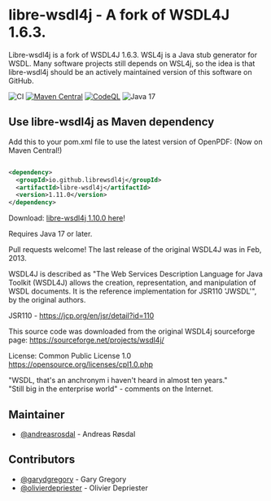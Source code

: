 # libre-wsdl4j - A fork of WSDL4J 1.6.3.

Libre-wsdl4j is a fork of WSDL4J 1.6.3. WSL4j is a Java stub generator for WSDL. Many software projects still depends on WSL4j, so the idea is that libre-wsdl4j should be an actively maintained version of this software on GitHub.

![CI](https://github.com/librewsdl4j/libre-wsdl4j/actions/workflows/maven.yml/badge.svg) 
[![Maven Central](https://maven-badges.herokuapp.com/maven-central/io.github.librewsdl4j/libre-wsdl4j/badge.svg)](https://maven-badges.herokuapp.com/maven-central/io.github.librewsdl4j/libre-wsdl4j)
[![CodeQL](https://github.com/librewsdl4j/libre-wsdl4j/actions/workflows/codeql.yml/badge.svg)](https://github.com/librewsdl4j/libre-wsdl4j/actions/workflows/codeql.yml)
![Java 17](https://img.shields.io/badge/Java-17-blue?logo=java&logoColor=white)  

## Use libre-wsdl4j as Maven dependency

Add this to your pom.xml file to use the latest version of OpenPDF: (Now on Maven Central!)

```xml

<dependency>
  <groupId>io.github.librewsdl4j</groupId>
  <artifactId>libre-wsdl4j</artifactId>
  <version>1.11.0</version>
</dependency> 
```

Download: [libre-wsdl4j 1.10.0 here]([https://github.com/librewsdl4j/libre-wsdl4j/releases/tag/1.8.0](https://github.com/librewsdl4j/libre-wsdl4j/releases/tag/1.10.0))!

Requires Java 17 or later.

Pull requests welcome! The last release of the original WSDL4J was in Feb, 2013.

WSDL4J is described as "The Web Services Description Language for Java Toolkit (WSDL4J) allows the creation, representation, and manipulation of WSDL documents. It is the reference implementation for JSR110 'JWSDL'", by the original authors.

JSR110 - https://jcp.org/en/jsr/detail?id=110

This source code was downloaded from the original WSDL4j sourceforge page:  https://sourceforge.net/projects/wsdl4j/

License: Common Public License 1.0 
https://opensource.org/licenses/cpl1.0.php


 
 
   "WSDL, that's an anchronym i haven't heard in almost ten years."  
   "Still big in the enterprise world" - comments on the Internet. 


## Maintainer  ##
* [@andreasrosdal](https://github.com/andreasrosdal) - Andreas Røsdal

## Contributors  ##
* [@garydgregory](https://github.com/garydgregory) - Gary Gregory
* [@olivierdepriester](https://github.com/olivierdepriester) - Olivier Depriester
